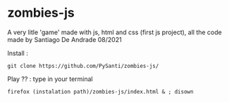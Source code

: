 # zombies-js
A very litle 'game' made with js, html and css (first js project), all the code made by Santiago De Andrade 08/2021

Install : 

    git clone https://github.com/PySanti/zombies-js/


Play ?? : type in your terminal


    firefox (instalation path)/zombies-js/index.html & ; disown
    
    
